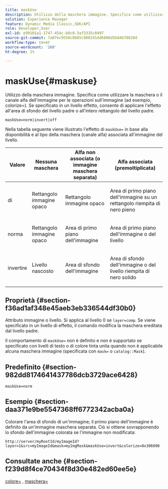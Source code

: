 ```yaml
---
title: maskUse
description: Utilizzo della maschera immagine. Specifica come utilizzare la maschera o il canale alfa dell'immagine per le operazioni sull'immagine (ad esempio, colorize=). Se specificato in un livello effetto, consente di applicare l'effetto all'area di sfondo del livello padre o all'intero rettangolo del livello padre.
solution: Experience Manager
feature: Dynamic Media Classic,SDK/API
role: Developer,User
exl-id: e99101a1-1747-454c-b0c0-3af3335c0497
source-git-commit: 7a07ec9550c0685c908191dd6806d5b84678820d
workflow-type: tm+mt
source-wordcount: '268'
ht-degree: 1%

---
```


# maskUse{#maskuse}

Utilizzo della maschera immagine. Specifica come utilizzare la maschera o il canale alfa dell&#39;immagine per le operazioni sull&#39;immagine (ad esempio, colorize=). Se specificato in un livello effetto, consente di applicare l&#39;effetto all&#39;area di sfondo del livello padre o all&#39;intero rettangolo del livello padre.

`maskUse=norm|invert|off`

Nella tabella seguente viene illustrato l&#39;effetto di `maskUse=` in base alla disponibilità e al tipo della maschera (canale alfa) associata all&#39;immagine del livello.

<table id="table_B765F6A765F548948531AF26DA0B4360"> 
 <thead> 
  <tr> 
   <th class="entry"> Valore <b></b> </th> 
   <th class="entry"> <b> Nessuna maschera</b> </th> 
   <th class="entry"> <b> Alfa non associata (o immagine maschera separata)</b> </th> 
   <th class="entry"> <b> Alfa associata (premoltiplicata)</b> </th> 
  </tr> 
 </thead>
 <tbody> 
  <tr> 
   <td> <p> <span class="codeph"> di </span> </p> </td> 
   <td> <p> Rettangolo immagine opaco </p> </td> 
   <td> <p> Rettangolo immagine opaco </p> </td> 
   <td> <p> Area di primo piano dell'immagine su un rettangolo riempita di nero pieno </p> </td> 
  </tr> 
  <tr> 
   <td> <p> <span class="codeph"> norma </span> </p> </td> 
   <td> <p> Rettangolo immagine opaco </p> </td> 
   <td> <p> Area di primo piano dell'immagine </p> </td> 
   <td> <p> Area di primo piano dell'immagine o del livello </p> </td> 
  </tr> 
  <tr> 
   <td> <p> <span class="codeph"> invertire </span> </p> </td> 
   <td> <p> Livello nascosto </p> </td> 
   <td> <p> Area di sfondo dell'immagine </p> </td> 
   <td> <p> Area di sfondo dell'immagine o del livello riempita di nero solido </p> </td> 
  </tr> 
 </tbody> 
</table>

## Proprietà {#section-f36ad1af348e45aeb3eb336544df30b0}

Attributo immagine o livello. Si applica al livello 0 se `layer=comp`. Se viene specificato in un livello di effetto, il comando modifica la maschera ereditata dal livello padre.

Il comportamento di `maskUse=` non è definito e non è supportato se specificato con livelli di testo o di colore tinta unita quando non è applicabile alcuna maschera immagine (specificata con `mask=` o `catalog::Mask`).

## Predefinito {#section-982dd8174641437786dcb3729ace6428}

`maskUse=norm`

## Esempio {#section-daa371e9be5547368ff6772342acba0a}

Colorare l&#39;area di sfondo di un&#39;immagine; il primo piano dell&#39;immagine è definito da un&#39;immagine maschera separata. Ciò si ottiene sovrapponendo lo sfondo dell&#39;immagine colorata se l&#39;immagine non modificata:

`http://server/myRootId/myImageId?layer=1&src=myImageId&mask=myImgMask&maskUse=invert&colorize=0x306090`

## Consultate anche {#section-f239d8f4ce70434f8d30e482ed60ee5e}

[colore=](/help/aem-is-ir-api/is-api/http-ref/image-serving-api-ref/c-http-protocol-reference/c-data-types/r-is-http-color.md) , [maschera=](../../../../../is-api/http-ref/image-serving-api-ref/c-http-protocol-reference/c-command-reference/r-mask.md#reference-922254e027404fb890b850e2723ee06e)
